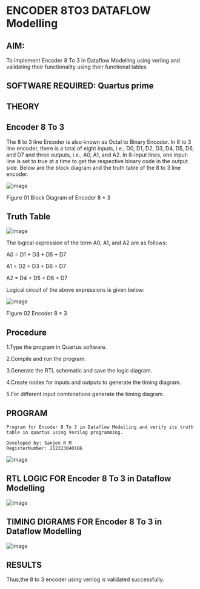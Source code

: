 # ENCODER 8TO3 DATAFLOW Modelling

## AIM:

To implement  Encoder 8 To 3 in Dataflow Modelling using verilog and validating their functionality using their functional tables

## SOFTWARE REQUIRED: Quartus prime

## THEORY

## Encoder 8 To 3

The 8 to 3 line Encoder is also known as Octal to Binary Encoder. In 8 to 3 line encoder, there is a total of eight inputs, i.e., D0, D1, D2, D3, D4, D5, D6, and D7 and three outputs, i.e., A0, A1, and A2. In 8-input lines, one input-line is set to true at a time to get the respective binary code in the output side. Below are the block diagram and the truth table of the 8 to 3 line encoder.

![image](https://github.com/sanjevrm/ENCODER8TO3DATAFLOW/assets/155142423/bb14e510-218b-4d55-acd0-65433887ce3e)


Figure 01  Block Diagram of Encoder 8 * 3

## Truth Table

![image](https://github.com/sanjevrm/ENCODER8TO3DATAFLOW/assets/155142423/4a24339c-1173-4d9f-bb71-83515e1eff6c)


The logical expression of the term A0, A1, and A2 are as follows:

A0 = D1 + D3 + D5 + D7

A1 = D2 + D3 + D6 + D7

A2 = D4 + D5 + D6 + D7

Logical circuit of the above expressions is given below:

![image](https://github.com/sanjevrm/ENCODER8TO3DATAFLOW/assets/155142423/dcc852a8-e8ff-48ab-a0a1-9f5c07deca73)


Figure 02  Encoder 8 * 3

## Procedure
1.Type the program in Quartus software.

2.Compile and run the program.

3.Generate the RTL schematic and save the logic diagram.

4.Create nodes for inputs and outputs to generate the timing diagram.

5.For different input combinations generate the timing diagram.

## PROGRAM
```
Program for Encoder 8 To 3 in Dataflow Modelling and verify its truth table in quartus using Verilog programming. 

Developed by: Sanjev R M
RegisterNumber: 212223040186
```
![image](https://github.com/sanjevrm/ENCODER8TO3DATAFLOW/assets/155142423/5bb2aa5d-fd20-411a-a87f-96eb7071d0ab)

## RTL LOGIC FOR Encoder 8 To 3 in Dataflow Modelling
![image](https://github.com/sanjevrm/ENCODER8TO3DATAFLOW/assets/155142423/55869494-ff9d-47b0-8ab7-c86399c56012)

## TIMING DIGRAMS FOR Encoder 8 To 3 in Dataflow Modelling 
![image](https://github.com/sanjevrm/ENCODER8TO3DATAFLOW/assets/155142423/d4d74404-64bf-48aa-9ab3-2e28e1263f6e)

## RESULTS
Thus,the 8 to 3 encoder using verilog is validated successfully.




